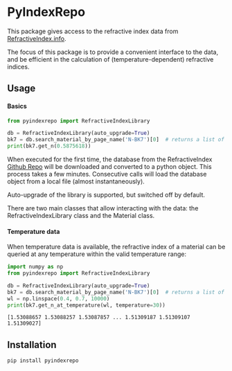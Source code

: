 # PyIndexRepo

This package gives access to the refractive index data from [RefractiveIndex.info]().

The focus of this package is to provide a convenient interface to the data, and be
efficient in the calculation of (temperature-dependent) refractive indices.

## Usage

#### Basics

```python
from pyindexrepo import RefractiveIndexLibrary

db = RefractiveIndexLibrary(auto_upgrade=True)
bk7 = db.search_material_by_page_name('N-BK7')[0]  # returns a list of different BK7 glasses
print(bk7.get_n(0.5875618))
```

When executed for the first time, the database from the
RefractiveIndex [Github Repo](https://github.com/polyanskiy/refractiveindex.info-database) will be downloaded and
converted to a python object. This process takes a few minutes. Consecutive calls will load the database object
from a local file (almost instantaneously).

Auto-upgrade of the library is supported, but switched off by default.

There are two main classes that allow interacting with the data: the RefractiveIndexLibrary class
and the Material class.

#### Temperature data

When temperature data is available, the refractive index of a material can be queried at any temperature
within the valid temperature range:

```python
import numpy as np
from pyindexrepo import RefractiveIndexLibrary

db = RefractiveIndexLibrary(auto_upgrade=True)
bk7 = db.search_material_by_page_name('N-BK7')[0]  # returns a list of different BK7 glasses
wl = np.linspace(0.4, 0.7, 10000)
print(bk7.get_n_at_temperature(wl, temperature=30))
```

``` 
[1.53088657 1.53088257 1.53087857 ... 1.51309187 1.51309107 1.51309027]
```

## Installation

```bash
pip install pyindexrepo
```